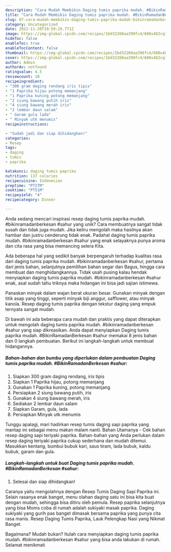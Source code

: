 ```yaml
---
description: "Cara Mudah Membikin Daging tumis paprika mudah. #BikinRamadanBerkesan #sahur yang Enak"
title: "Cara Mudah Membikin Daging tumis paprika mudah. #BikinRamadanBerkesan #sahur yang Enak"
slug: 87-cara-mudah-membikin-daging-tumis-paprika-mudah-bikinramadanberkesan-sahur-yang-enak
category: Uncategorized
date: 2022-11-20T19:59:29.771Z
image: https://img-global.cpcdn.com/recipes/1bd32260aa390fc4/680x482cq70/daging-tumis-paprika-mudah-bikinramadanberkesan-sahur-foto-resep-utama.jpg
hideToc: false
enableToc: true
enableTocContent: false
thumbnail: https://img-global.cpcdn.com/recipes/1bd32260aa390fc4/680x482cq70/daging-tumis-paprika-mudah-bikinramadanberkesan-sahur-foto-resep-utama.jpg
cover: https://img-global.cpcdn.com/recipes/1bd32260aa390fc4/680x482cq70/daging-tumis-paprika-mudah-bikinramadanberkesan-sahur-foto-resep-utama.jpg
author: Admin
authorAv: notfound
ratingvalue: 4.5
reviewcount: 10
recipeingredient:
- "300 gram daging rendang iris tipis"
- "1 Paprika hijau potong memanjang"
- "1 Paprika kuning potong memanjang"
- "2 siung bawang putih iris"
- "4 siung bawang merah iris"
- "2 lembar daun salam"
- " Garam gula lada"
- " Minyak utk menumis"
recipeinstructions:

- "Sudah jadi dan siap dihidangkan!"
categories:
- Resep
tags:
- daging
- tumis
- paprika

katakunci: daging tumis paprika 
nutrition: 137 calories
recipecuisine: Indonesian
preptime: "PT27M"
cooktime: "PT51M"
recipeyield: "4"
recipecategory: Dinner

---
```





Anda sedang mencari inspirasi resep daging tumis paprika mudah. #bikinramadanberkesan #sahur yang unik? Cara membuatnya sangat tidak susah dan tidak juga mudah. Jika keliru mengolah maka hasilnya akan hambar dan justru cenderung tidak enak. Padahal daging tumis paprika mudah. #bikinramadanberkesan #sahur yang enak selayaknya punya aroma dan cita rasa yang bisa memancing selera Kita.





Ada beberapa hal yang sedikit banyak berpengaruh terhadap kualitas rasa dari daging tumis paprika mudah. #bikinramadanberkesan #sahur, pertama dari jenis bahan, selanjutnya pemilihan bahan segar dan Bagus, hingga cara membuat dan menghidangkannya. Tidak usah pusing kalau hendak menyiapkan daging tumis paprika mudah. #bikinramadanberkesan #sahur enak,      asal sudah tahu triknya maka hidangan ini bisa jadi sajian istimewa.














Panaskan minyak dalam wajan berat ukuran besar. Gunakan minyak dengan titik asap yang tinggi, seperti minyak biji anggur, safflower, atau minyak kanola. Resep daging tumis paprika dengan tekstur daging yang empuk ternyata sangat mudah.






Di bawah ini ada beberapa cara mudah dan praktis yang dapat diterapkan untuk mengolah daging tumis paprika mudah. #bikinramadanberkesan #sahur yang siap dikreasikan. Anda dapat menyiapkan Daging tumis paprika mudah. #BikinRamadanBerkesan #sahur memakai 8 jenis bahan dan 0 langkah pembuatan. Berikut ini langkah-langkah untuk membuat hidangannya.

<!--inarticleads1-->

##### Bahan-bahan dan bumbu yang diperlukan dalam pembuatan Daging tumis paprika mudah. #BikinRamadanBerkesan #sahur:

1. Siapkan 300 gram daging rendang, iris tipis
1. Siapkan 1 Paprika hijau, potong memanjang
1. Gunakan 1 Paprika kuning, potong memanjang
1. Persiapkan 2 siung bawang putih, iris
1. Gunakan 4 siung bawang merah, iris
1. Sediakan 2 lembar daun salam
1. Siapkan  Garam, gula, lada
1. Persiapkan  Minyak utk menumis


Tunggu apalagi, mari hadirkan resep tumis daging sapi paprika yang mantap ini sebagai menu makan malam nanti. Bahan Utamanya - Cek bahan resep daging sapi teriyaki paprika. Bahan-bahan yang Anda perlukan dalam resep daging teriyaki paprika cukup sederhana dan mudah ditemui. Masukkan kentang, bumbui bubuk kari, saus tiram, lada bubuk, kaldu bubuk, garam dan gula. 

<!--inarticleads2-->

##### Langkah-langkah untuk buat Daging tumis paprika mudah. #BikinRamadanBerkesan #sahur:


1. Selesai dan siap dihidangkan!

Caranya yaitu mengolahnya dengan Resep Tumis Daging Sapi Paprika ini. Selain rasanya enak banget, menu olahan daging satu ini bisa kita buat dengan mudah, sehingga bisa ditiru oleh pemula. Resep paprika selanjutnya yang bisa Moms coba di rumah adalah sukiyaki masak paprika. Daging sukiyaki yang gurih pas banget dimasak bersama paprika yang punya cita rasa manis. Resep Daging Tumis Paprika, Lauk Pelengkap Nasi yang Nikmat Banget. 

Bagaimana? Mudah bukan? Itulah cara menyiapkan daging tumis paprika mudah. #bikinramadanberkesan #sahur yang bisa anda lakukan di rumah. Selamat menikmati
